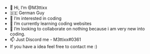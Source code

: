 - 👋 Hi, I’m @M3ttixx
- 🇩🇪 German Guy
- 👀 I’m interested in coding
- 🌱 I’m currently learning coding websites
- 💞️ I’m looking to collaborate on nothing because i am very new into coding. 
- 📫 Just Discord me - M3ttixx#0361
- If you have a idea feel free to contact me :)
<!---
M3ttixx/M3ttixx is a ✨ special ✨ repository because its `README.md` (this file) appears on your GitHub profile.
You can click the Preview link to take a look at your changes.
--->
